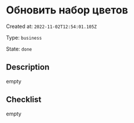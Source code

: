 # Обновить набор цветов

Created at: `2022-11-02T12:54:01.105Z`

Type: `business`

State: `done`

## Description
empty

## Checklist
empty
